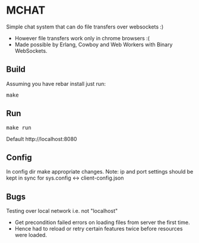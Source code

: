 MCHAT
=====

Simple chat system that can do file transfers over websockets :)
- However file transfers work only in chrome browsers :(
- Made possible by Erlang, Cowboy and Web Workers with Binary WebSockets.

Build
-----
Assuming you have rebar install just run:
<pre>make</pre>

Run
---
<pre>
make run
</pre>
Default http://localhost:8080

Config
------
In config dir make appropriate changes.
Note: ip and port settings should be kept in sync for
      sys.config <-> client-config.json

Bugs
----
Testing over local network i.e. not "localhost"
- Get precondition failed errors on loading files from server the first time.
- Hence had to reload or retry certain features twice before resources were loaded.
